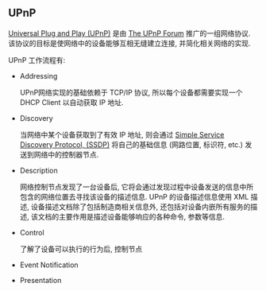 ## UPnP

[Universal Plug and Play (UPnP)][upnp] 是由 [The UPnP Forum][forum] 推广的一组网络协议.
该协议的目标是使网络中的设备能够互相无缝建立连接, 并简化相关网络的实现.

UPnP 工作流程有:
- Addressing

  UPnP网络实现的基础依赖于 TCP/IP 协议, 所以每个设备都需要实现一个 DHCP Client 以自动获取 IP 地址.

- Discovery

  当网络中某个设备获取到了有效 IP 地址, 则会通过 [Simple Service Discovery Protocol, (SSDP)][ssdp]
  将自己的基础信息 (网路位置, 标识符, etc.) 发送到网络中的控制器节点.

- Description

  网络控制节点发现了一台设备后, 它将会通过发现过程中设备发送的信息中所包含的网络位置去寻找该设备的描述信息.
  UPnP 的设备描述信息使用 XML 描述, 设备描述文档除了包括制造商相关信息外, 还包括对设备内嵌所有服务的描述,
  该文档的主要作用是描述设备能够响应的各种命令, 参数等信息.

- Control

  了解了设备可以执行的行为后, 控制节点

- Event Notification



- Presentation


[upnp]:http://en.wikipedia.org/wiki/Universal_Plug_and_Play
[forum]:http://www.upnp.org/
[ssdp]:http://en.wikipedia.org/wiki/Simple_Service_Discovery_Protocol
